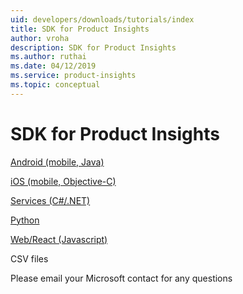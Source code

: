```yaml
---
uid: developers/downloads/tutorials/index
title: SDK for Product Insights
author: vroha
description: SDK for Product Insights
ms.author: ruthai
ms.date: 04/12/2019
ms.service: product-insights
ms.topic: conceptual
---
```


# SDK for Product Insights

[Android (mobile, Java)](android-java.md)

[iOS (mobile, Objective-C)](ios-objc.md)

[Services (C#/.NET)](dotnet.md)

[Python](python.md)

[Web/React (Javascript)](js.md)

CSV files

Please email your Microsoft contact for any questions
